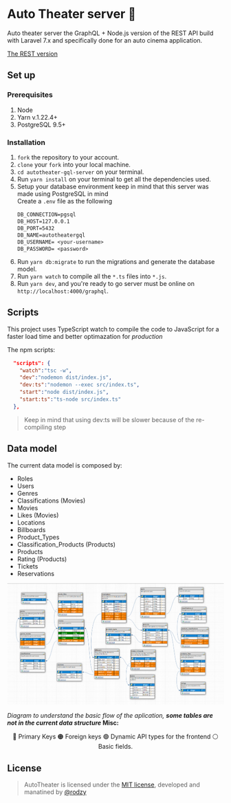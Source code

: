 # Auto Theater server 🎪

Auto theater server the GraphQL + Node.js version of the REST API build with Laravel 7.x and specifically done for an auto cinema application.

[The REST version](https://github.com/rodzy/Autotheater-server)

## Set up
### Prerequisites

1. Node
2. Yarn v.1.22.4+
3. PostgreSQL 9.5+

### Installation

1. `fork` the repository to your account.
2. `clone` your `fork` into your local machine.
3. `cd autotheater-gql-server` on your terminal.
4. Run `yarn install` on your terminal to get all the dependencies used.
5. Setup your database environment keep in mind that this server was made using PostgreSQL in mind <br> Create a `.env` file as the following
   ```
   DB_CONNECTION=pgsql
   DB_HOST=127.0.0.1
   DB_PORT=5432
   DB_NAME=autotheatergql
   DB_USERNAME= <your-username>
   DB_PASSWORD= <password>
   ```
6. Run `yarn db:migrate` to run the migrations and generate the database model.
7. Run `yarn watch` to compile all the `*.ts` files into `*.js`.
8. Run `yarn dev`, and you're ready to go server must be online on `http://localhost:4000/graphql`.

## Scripts

This project uses TypeScript watch to compile the code to JavaScript for a faster load time and better optimazation for *production*

The npm scripts:

```json
  "scripts": {
    "watch":"tsc -w",
    "dev":"nodemon dist/index.js",
    "dev:ts":"nodemon --exec src/index.ts",
    "start":"node dist/index.js",
    "start:ts":"ts-node src/index.ts"
  },
```

> Keep in mind that using dev:ts will be slower because of the re-compiling step 


## Data model

The current data model is composed by:

- Roles
- Users
- Genres
- Classifications (Movies)
- Movies
- Likes (Movies)
- Locations
- Billboards
- Product_Types
- Classification_Products (Products)
- Products
- Rating (Products)
- Tickets
- Reservations

<p align="center"><img src="https://github.com/rodzy/Autotheater-server/blob/master/AutoTheater-Database-v.3.PNG"/></p>
<em>Diagram to understand the basic flow of the aplication, <strong>some tables are not in the current data structure </strong></em>
<strong>Misc:</strong>
<p align="center">🔵 Primary Keys 🟠 Foreign keys 🟢 Dynamic API types for the frontend ⚪ Basic fields.</p>


## License

> AutoTheater is licensed under the [MIT license](https://opensource.org/licenses/MIT), developed and manatined by [@rodzy](https://github.com/rodzy)

